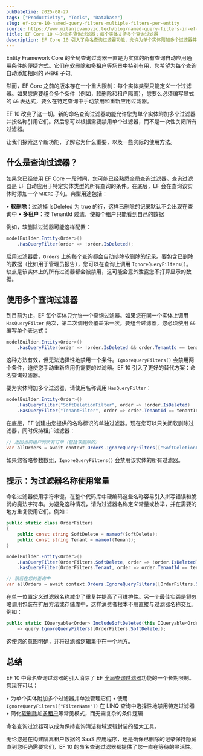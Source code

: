 ```yaml
---
pubDatetime: 2025-08-27
tags: ["Productivity", "Tools", "Database"]
slug: ef-core-10-named-query-filters-multiple-filters-per-entity
source: https://www.milanjovanovic.tech/blog/named-query-filters-in-ef-10-multiple-query-filters-per-entity
title: EF Core 10 中的命名查询过滤器：每个实体支持多个查询过滤器
description: EF Core 10 引入了命名查询过滤器功能，允许为单个实体附加多个过滤器并按名称管理，解决了长期以来每个实体只能有一个过滤器的限制。
---
```


Entity Framework Core 的全局查询过滤器一直是为实体的所有查询自动应用通用条件的便捷方式。它们在[软删除](https://www.milanjovanovic.tech/blog/implementing-soft-delete-with-ef-core)和[多租户](https://www.milanjovanovic.tech/blog/multi-tenant-applications-with-ef-core)等场景中特别有用，您希望为每个查询自动添加相同的 `WHERE` 子句。

然而，EF Core 之前的版本存在一个重大限制：每个实体类型只能定义一个过滤器。如果您需要组合多个条件（例如，软删除和租户隔离），您要么必须编写显式的 `&&` 表达式，要么在特定查询中手动禁用和重新应用过滤器。

EF 10 改变了这一切。新的命名查询过滤器功能允许您为单个实体附加多个过滤器并按名称引用它们。然后您可以根据需要禁用单个过滤器，而不是一次性关闭所有过滤器。

让我们探索这个新功能，了解它为什么重要，以及一些实际的使用方法。

## 什么是查询过滤器？

如果您已经使用 EF Core 一段时间，您可能已经熟悉[全局查询过滤器](https://learn.microsoft.com/en-us/ef/core/querying/filters)。查询过滤器是 EF 自动应用于特定实体类型的所有查询的条件。在底层，EF 会在查询该实体时添加一个 `WHERE` 子句。典型用途包括：

• **软删除**：过滤掉 IsDeleted 为 true 的行，这样已删除的记录默认不会出现在查询中
• **多租户**：按 TenantId 过滤，使每个租户只能看到自己的数据

例如，软删除过滤器可能这样配置：

```csharp
modelBuilder.Entity<Order>()
    .HasQueryFilter(order => !order.IsDeleted);
```

启用过滤器后，`Orders` 上的每个查询都会自动排除软删除的记录。要包含已删除的数据（比如用于管理员报告），您可以在查询上调用 `IgnoreQueryFilters()`。缺点是该实体上的所有过滤器都会被禁用，这可能会意外泄露您不打算显示的数据。

## 使用多个查询过滤器

到目前为止，EF 每个实体只允许一个查询过滤器。如果您在同一个实体上调用 `HasQueryFilter` 两次，第二次调用会覆盖第一次。要组合过滤器，您必须使用 `&&` 编写单个表达式：

```csharp
modelBuilder.Entity<Order>()
    .HasQueryFilter(order => !order.IsDeleted && order.TenantId == tenantId);
```

这种方法有效，但无法选择性地禁用一个条件。`IgnoreQueryFilters()` 会禁用两个条件，迫使您手动重新应用仍需要的过滤器。EF 10 引入了更好的替代方案：命名查询过滤器。

要为实体附加多个过滤器，请使用名称调用 `HasQueryFilter`：

```csharp
modelBuilder.Entity<Order>()
    .HasQueryFilter("SoftDeletionFilter", order => !order.IsDeleted)
    .HasQueryFilter("TenantFilter", order => order.TenantId == tenantId);
```

在底层，EF 创建由您提供的名称标识的单独过滤器。现在您可以只关闭软删除过滤器，同时保持租户过滤器：

```csharp
// 返回当前租户的所有订单（包括软删除的）
var allOrders = await context.Orders.IgnoreQueryFilters(["SoftDeletionFilter"]).ToListAsync();
```

如果您省略参数数组，`IgnoreQueryFilters()` 会禁用该实体的所有过滤器。

## 提示：为过滤器名称使用常量

命名过滤器使用字符串键。在整个代码库中硬编码这些名称容易引入拼写错误和脆弱的魔法字符串。为避免这种情况，请为过滤器名称定义常量或枚举，并在需要的地方重复使用它们。例如：

```csharp
public static class OrderFilters
{
    public const string SoftDelete = nameof(SoftDelete);
    public const string Tenant = nameof(Tenant);
}

modelBuilder.Entity<Order>()
    .HasQueryFilter(OrderFilters.SoftDelete, order => !order.IsDeleted)
    .HasQueryFilter(OrderFilters.Tenant, order => order.TenantId == tenantId);

// 稍后在您的查询中
var allOrders = await context.Orders.IgnoreQueryFilters([OrderFilters.SoftDelete]).ToListAsync();
```

在单一位置定义过滤器名称减少了重复并提高了可维护性。另一个最佳实践是将忽略调用包装在扩展方法或存储库中，这样消费者根本不用直接与过滤器名称交互。例如：

```csharp
public static IQueryable<Order> IncludeSoftDeleted(this IQueryable<Order> query)
    => query.IgnoreQueryFilters([OrderFilters.SoftDelete]);
```

这使您的意图明确，并将过滤器逻辑集中在一个地方。

## 总结

EF 10 中命名查询过滤器的引入消除了 EF [全局查询过滤器](https://www.milanjovanovic.tech/blog/how-to-use-global-query-filters-in-ef-core)功能的一个长期限制。您现在可以：

• 为单个实体附加多个过滤器并单独管理它们
• 使用 `IgnoreQueryFilters(["FilterName"])` 在 LINQ 查询中选择性地禁用特定过滤器
• 简化[软删除](https://www.milanjovanovic.tech/blog/implementing-soft-delete-with-ef-core)加[多租户](https://www.milanjovanovic.tech/blog/multi-tenant-applications-with-ef-core)等常见模式，而无需复杂的条件逻辑

命名查询过滤器可以成为保持查询清洁和域逻辑封装的强大工具。

无论您是在构建隔离租户数据的 SaaS 应用程序，还是确保已删除的记录保持隐藏直到您明确需要它们，EF 10 的命名查询过滤器都提供了您一直在等待的灵活性。
